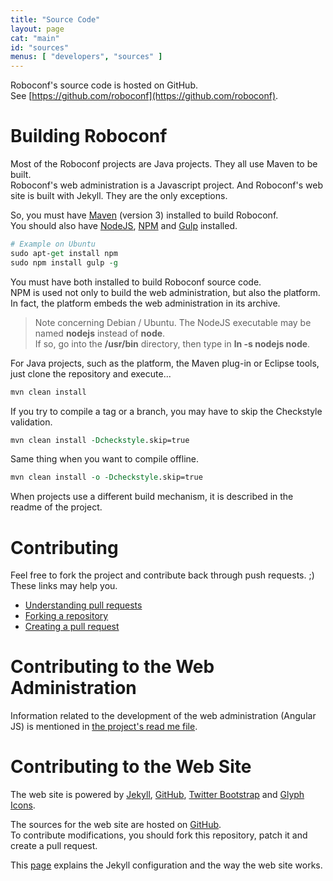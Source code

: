 ```yaml
---
title: "Source Code"
layout: page
cat: "main"
id: "sources"
menus: [ "developers", "sources" ]
---
```


Roboconf's source code is hosted on GitHub.  
See [https://github.com/roboconf](https://github.com/roboconf).


# Building Roboconf

Most of the Roboconf projects are Java projects. They all use Maven to be built.  
Roboconf's web administration is a Javascript project. And Roboconf's web site is built with Jekyll. 
They are the only exceptions.

So, you must have [Maven](http://maven.apache.org/) (version 3) installed to build Roboconf.  
You should also have [NodeJS](http://nodejs.org/), [NPM](https://www.npmjs.org/) and  [Gulp](http://gulpjs.com/) installed.

```tcl 
# Example on Ubuntu
sudo apt-get install npm
sudo npm install gulp -g
```

You must have both installed to build Roboconf source code.  
NPM is used not only to build the web administration, but also the platform. In fact, the platform
embeds the web administration in its archive.

> Note concerning Debian / Ubuntu. The NodeJS executable may be named **nodejs** instead of **node**.  
> If so, go into the **/usr/bin** directory, then type in **ln -s nodejs node**.

For Java projects, such as the platform, the Maven plug-in or Eclipse tools, 
just clone the repository and execute...

```tcl
mvn clean install
```

If you try to compile a tag or a branch, you may have to skip the Checkstyle validation.

```tcl
mvn clean install -Dcheckstyle.skip=true
```

Same thing when you want to compile offline.

```tcl
mvn clean install -o -Dcheckstyle.skip=true
```

When projects use a different build mechanism, it is described in the readme of the project.


# Contributing

Feel free to fork the project and contribute back through push requests. ;)  
These links may help you.

* [Understanding pull requests](https://help.github.com/articles/using-pull-requests)
* [Forking a repository](https://help.github.com/articles/fork-a-repo)
* [Creating a pull request](https://help.github.com/articles/creating-a-pull-request)


# Contributing to the Web Administration

Information related to the development of the web administration (Angular JS) is mentioned in [the
project's read me file](https://github.com/roboconf/roboconf-web-administration).


# Contributing to the Web Site

The web site is powered by [Jekyll](http://jekyllrb.com), [GitHub](http://github.com), 
[Twitter Bootstrap](http://getbootstrap.com) and [Glyph Icons](http://glyphicons.com).

The sources for the web site are hosted on [GitHub](https://github.com/roboconf/roboconf.github.io).  
To contribute modifications, you should fork this repository, patch it and create a pull request.

This [page](developer-guide/web-site-organization.html) explains the Jekyll configuration and the way the web site works.

